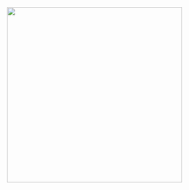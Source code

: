 <div align="center">
  <img src="https://media.giphy.com/media/9B5SqCKBQVIlxL4lmU/giphy.gif" width="400">
</div>